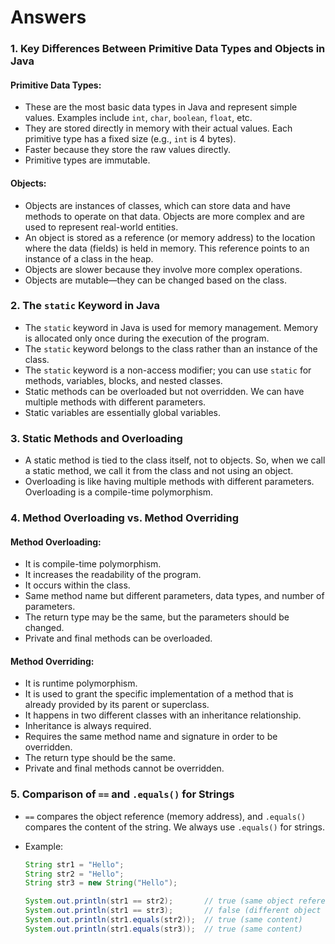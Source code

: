 # Answers

### 1. Key Differences Between Primitive Data Types and Objects in Java

#### Primitive Data Types:
- These are the most basic data types in Java and represent simple values. Examples include `int`, `char`, `boolean`, `float`, etc.
- They are stored directly in memory with their actual values. Each primitive type has a fixed size (e.g., `int` is 4 bytes).
- Faster because they store the raw values directly.
- Primitive types are immutable.

#### Objects:
- Objects are instances of classes, which can store data and have methods to operate on that data. Objects are more complex and are used to represent real-world entities.
- An object is stored as a reference (or memory address) to the location where the data (fields) is held in memory. This reference points to an instance of a class in the heap.
- Objects are slower because they involve more complex operations.
- Objects are mutable—they can be changed based on the class.

### 2. The `static` Keyword in Java

- The `static` keyword in Java is used for memory management. Memory is allocated only once during the execution of the program.
- The `static` keyword belongs to the class rather than an instance of the class.
- The `static` keyword is a non-access modifier; you can use `static` for methods, variables, blocks, and nested classes.
- Static methods can be overloaded but not overridden. We can have multiple methods with different parameters.
- Static variables are essentially global variables.

### 3. Static Methods and Overloading

- A static method is tied to the class itself, not to objects. So, when we call a static method, we call it from the class and not using an object.
- Overloading is like having multiple methods with different parameters. Overloading is a compile-time polymorphism.

### 4. Method Overloading vs. Method Overriding

#### Method Overloading:
- It is compile-time polymorphism.
- It increases the readability of the program.
- It occurs within the class.
- Same method name but different parameters, data types, and number of parameters.
- The return type may be the same, but the parameters should be changed.
- Private and final methods can be overloaded.

#### Method Overriding:
- It is runtime polymorphism.
- It is used to grant the specific implementation of a method that is already provided by its parent or superclass.
- It happens in two different classes with an inheritance relationship.
- Inheritance is always required.
- Requires the same method name and signature in order to be overridden.
- The return type should be the same.
- Private and final methods cannot be overridden.

### 5. Comparison of `==` and `.equals()` for Strings

- `==` compares the object reference (memory address), and `.equals()` compares the content of the string. We always use `.equals()` for strings.

- Example:

  ```java
  String str1 = "Hello";
  String str2 = "Hello";
  String str3 = new String("Hello");

  System.out.println(str1 == str2);       // true (same object reference)
  System.out.println(str1 == str3);       // false (different object references)
  System.out.println(str1.equals(str2));  // true (same content)
  System.out.println(str1.equals(str3));  // true (same content)
